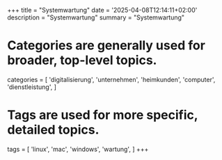 +++
title = "Systemwartung"
date = '2025-04-08T12:14:11+02:00'
description = "Systemwartung"
summary = "Systemwartung"
# Categories are generally used for broader, top-level topics.
categories = [
 'digitalisierung',
 'unternehmen',
 'heimkunden',
 'computer',
 'dienstleistung',
]
# Tags are used for more specific, detailed topics.
tags = [
 'linux',
 'mac',
 'windows',
 'wartung',
]
+++
